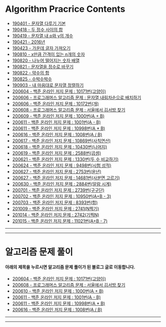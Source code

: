 # Algorithm Pracrice Contents
- [190401 - 문자열 다루기 기본](./Algorithm-Study-01.playground)
- [190418 - 두 정수 사이의 합](./190418-Algorithm-Practice.playground)
- [190419 - 문자열 내 p와 y의 개수](./190419-Algorithm-Practice.playground)
- [190421 - 2016년](./190421-Algorithm-Practice.playground)
- [190423 - 가운데 글자 가져오기](./190423-Algorithm-Practice.playground)
- [190810 - x만큼 간격이 있는 n개의 숫자](./190810-Algorithm-Practice.playground)
- [190820 - 나누어 떨어지는 숫자 배열](./190820-Algorithm-Practice.playground)
- [190821 - 문자열을 정수로 바꾸기](./190821-Algorithm-Practice.playground)
- [190822 - 약수의 합](./190822-Algorithm-Practice.playground)
- [190825 - 수박수박수](./190825-Algorithm-Practice.playground)
- [190903 - 내 마음대로 문자열 정렬하기](./190903-Algorithm-Practice.playground)
- [200604 - 백준 온라인 저지 문제 : 10171번(고양이)](https://github.com/VincentGeranium/Algorithm-Study/tree/master/Algorithm-Practice/2020-06-04-Algorithm-Practice.playground)
- [200606 - 프로그래머스 알고리즘 문제 : 문자열 내림차순으로 배치하기](https://github.com/VincentGeranium/Algorithm-Study/tree/master/Algorithm-Practice/2020-06-06-Algorithm-Practice-2.playground)
- [200606 - 백준 온라인 저지 문제 : 10172번(개)](https://github.com/VincentGeranium/Algorithm-Study/tree/master/Algorithm-Practice/2020-06-06-Algorithm-Practice.playground)
- [200608 - 프로그래머스 알고리즘 문제 : 서울에서 김서방 찾기](https://github.com/VincentGeranium/Algorithm-Study/tree/master/Algorithm-Practice/2020-06-07-Algorithm-Practice-1.playground)
- [200609 - 백준 온라인 저지 문제 : 1000번(A + B)](https://github.com/VincentGeranium/Algorithm-Study/tree/master/Algorithm-Practice/2020-06-09-Algorithm-Practice-1)
- [200611 - 백준 온라인 저지 문제 : 1001번(A - B)](https://github.com/VincentGeranium/Algorithm-Study/tree/master/Algorithm-Practice/2020-06-11-Algorithm-Practice-1)
- [200611 - 백준 온라인 저지 문제 : 10998번(A * B)](https://github.com/VincentGeranium/Algorithm-Study/tree/master/Algorithm-Practice/2020-06-11-Algorithm-Practice-2)
- [200616 - 백준 온라인 저지 문제 : 1008번(A / B)](https://github.com/VincentGeranium/Algorithm-Study/tree/master/Algorithm-Practice/2020-06-16-Algorithm-Practice-1)
- [200617 - 백준 온라인 저지 문제 : 10869번(사칙연산)](https://github.com/VincentGeranium/Algorithm-Study/tree/master/Algorithm-Practice/2020-06-17-Algorithm-Practice-1)
- [200618 - 백준 온라인 저지 문제 : 10430번(나머지)](https://github.com/VincentGeranium/Algorithm-Study/tree/master/Algorithm-Practice/2020-06-18-Algorithm-Practice-1)
- [200619 - 백준 온라인 저지 문제 : 2588번(곱셈)](https://github.com/VincentGeranium/Algorithm-Study/tree/master/Algorithm-Practice/2020-06-19-Algorithm-Practice-1)
- [200621 - 백준 온라인 저지 문제 : 1330번(두 수 비교하기)](https://github.com/VincentGeranium/Algorithm-Study/tree/master/Algorithm-Practice/2020-06-21-Algorithm-Practice-1)
- [200624 - 백준 온라인 저지 문제 : 9498번(시험 성적)](https://github.com/VincentGeranium/Algorithm-Study/tree/master/Algorithm-Practice/2020-06-24-Algorithm-Practice-1)
- [200627 - 백준 온라인 저지 문제 : 2753번(윤년)](https://github.com/VincentGeranium/Algorithm-Study/tree/master/Algorithm-Practice/2020-06-27-Algorithm-Practice-1)
- [200627 - 백준 온라인 저지 문제 : 14681번(사분면 고르기)](https://github.com/VincentGeranium/Algorithm-Study/tree/master/Algorithm-Practice/2020-06-27-Algorithm-Practice-2)
- [200630 - 백준 온라인 저지 문제 : 2884번(알람 시계)](https://github.com/VincentGeranium/Algorithm-Study/tree/master/Algorithm-Practice/2020-06-30-Algorithm-Practice-1)
- [200701 - 백준 온라인 저지 문제 : 2739번(구구단)](https://github.com/VincentGeranium/Algorithm-Study/tree/master/Algorithm-Practice/2020-07-01-Algorithm-Practice-1)
- [200702 - 백준 온라인 저지 문제 : 10950번(A+B - 3)](https://github.com/VincentGeranium/Algorithm-Study/tree/master/Algorithm-Practice/2020-07-02-Algorithm-Practice-1)
- [200703 - 백준 온라인 저지 문제 : 8393번(합)](https://github.com/VincentGeranium/Algorithm-Study/tree/master/Algorithm-Practice/2020-07-03-Algorithm-Practice-1)
- [201009 - 백준 온라인 저지 문제 : 2741(N찍기)](https://github.com/VincentGeranium/Algorithm-Study/tree/master/Algorithm-Practice/2020-10-09-Algorithm-Practice-1)
- [201014 - 백준 온라인 저지 문제 : 2742(기찍N)](https://github.com/VincentGeranium/Algorithm-Study/tree/master/Algorithm-Practice/2020-10-14-Algorithm-Practice-1)
- [201015 - 백준 온라인 저지 문제 : 11021번(A+B - 7)](https://github.com/VincentGeranium/Algorithm-Study/tree/master/Algorithm-Practice/2020-10-14-Algorithm-Practice-2)

- - -
- - -

# 알고리즘 문제 풀이

#### 아래의 제목을 누르시면 알고리즘 문제 풀이가 된 블로그 글로 이동합니다.

- [200604 - 백준 온라인 저지 문제 : 10171번(고양이)](https://vincentgeranium.github.io/ios,/swift/2020/06/04/baek-joon-1.html)
- [200608 - 프로그래머스 알고리즘 문제 : 서울에서 김서방 찾기](https://vincentgeranium.github.io/ios,/swift/2020/06/08/Algorithm-Summary-1.html)
- [200610 - 백준 온라인 저지 문제 : 1000번(A + B)](https://vincentgeranium.github.io/ios,/swift/2020/06/10/Algorithm-Summary-1.html)
- [200611 - 백준 온라인 저지 문제 : 1001번(A - B)](https://vincentgeranium.github.io/ios,/swift/2020/06/11/Algorithm-Summary-1.html)
- [200611 - 백준 온라인 저지 문제 : 10998번(A * B)](https://vincentgeranium.github.io/ios,/swift/2020/06/11/Algorithm-Summary-2.html)
- [200616 - 백준 온라인 저지 문제 : 1008번(A / B)](https://vincentgeranium.github.io/ios,/swift/2020/06/19/Algorithm-Summary-1.html)

- - -
- - -
